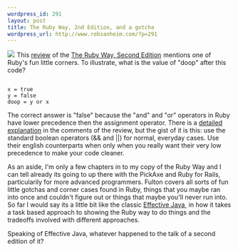 ```yaml
--- 
wordpress_id: 291
layout: post
title: The Ruby Way, 2nd Edition, and a gotcha
wordpress_url: http://www.robsanheim.com/?p=291
---
```

<a href="http://www.amazon.com/gp/product/0672328844?ie=UTF8&tag=panasonicyout-20&linkCode=as2&camp=1789&creative=9325&creativeASIN=0672328844"><img class="right" border="0" src="http://images.amazon.com/images/P/0672328844.01._AA_SCMZZZZZZZ_V34026226_.jpg"/></a><img src="http://www.assoc-amazon.com/e/ir?t=panasonicyout-20&l=as2&o=1&a=0672328844" width="1" height="1" border="0" alt="" style="border:none !important; margin:0px !important;" />
This <a href="http://www.linuxjournal.com/node/1000140">review</a> of the <a href="http://www.amazon.com/gp/product/0672328844?ie=UTF8&tag=panasonicyout-20&linkCode=as2&camp=1789&creative=9325&creativeASIN=0672328844">The Ruby Way, Second Edition</a><img src="http://www.assoc-amazon.com/e/ir?t=panasonicyout-20&l=as2&o=1&a=0672328844" width="1" height="1" border="0" alt="" style="border:none !important; margin:0px !important;" /> mentions one of Ruby's fun little corners.  To illustrate, what is the value of "doop" after this code?
<pre><code>
x = true
y = false
doop = y or x
</code></pre>
The correct answer is "false" because the "and" and "or" operators in Ruby have lower precedence then the assignment operator.  There is a <a href="http://www.linuxjournal.com/node/1000140#comment-198876">detailed explanation</a> in the comments of the review, but the gist of it is this: use the standard boolean operators (&& and ||) for normal, everyday cases.  Use their english counterparts when only when you really want their very low precedence to make your code cleaner.

As an aside, I'm only a few chapters in to my copy of the Ruby Way and I can tell already its going to up there with the PickAxe and Ruby for Rails, particularily for more advanced programmers.  Fulton covers all sorts of fun little gotchas and corner cases found in Ruby, things that you maybe ran into once and couldn't figure out or things that maybe you'll never run into.  So far I would say its a little bit like the classic <a href="http://www.amazon.com/gp/product/0201310058?ie=UTF8&tag=panasonicyout-20&linkCode=as2&camp=1789&creative=9325&creativeASIN=0201310058">Effective Java </a><img src="http://www.assoc-amazon.com/e/ir?t=panasonicyout-20&l=as2&o=1&a=0201310058" width="1" height="1" border="0" alt="" style="border:none !important; margin:0px !important;" /> in how it takes a task based approach to showing the Ruby way to do things and the tradeoffs involved with different approaches.

Speaking of Effective Java, whatever happened to the talk of a second edition of it?
